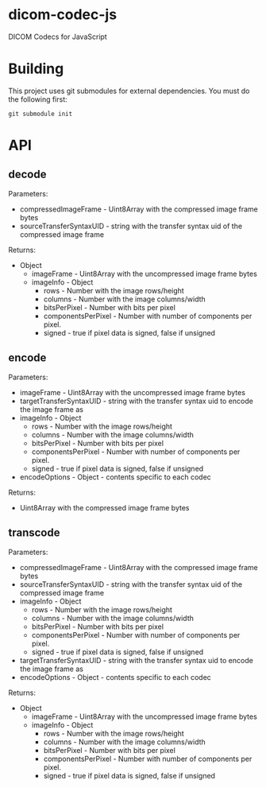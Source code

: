 # dicom-codec-js
DICOM Codecs for JavaScript

# Building

This project uses git submodules for external dependencies.  You must do the following first:

```
git submodule init
```

# API

## decode

Parameters:
- compressedImageFrame - Uint8Array with the compressed image frame bytes
- sourceTransferSyntaxUID - string with the transfer syntax uid of the compressed image frame

Returns:
- Object
    - imageFrame - Uint8Array with the uncompressed image frame bytes
    - imageInfo - Object
        - rows - Number with the image rows/height
        - columns - Number with the image columns/width
        - bitsPerPixel - Number with bits per pixel
        - componentsPerPixel - Number with number of components per pixel. 
        - signed - true if pixel data is signed, false if unsigned

## encode

Parameters:
- imageFrame - Uint8Array with the uncompressed image frame bytes
- targetTransferSyntaxUID - string with the transfer syntax uid to encode the image frame as
- imageInfo - Object
    - rows - Number with the image rows/height
    - columns - Number with the image columns/width
    - bitsPerPixel - Number with bits per pixel
    - componentsPerPixel - Number with number of components per pixel. 
    - signed - true if pixel data is signed, false if unsigned
- encodeOptions - Object - contents specific to each codec

Returns:
- Uint8Array with the compressed image frame bytes

## transcode

Parameters:
- compressedImageFrame - Uint8Array with the compressed image frame bytes
- sourceTransferSyntaxUID - string with the transfer syntax uid of the compressed image frame
- imageInfo - Object
    - rows - Number with the image rows/height
    - columns - Number with the image columns/width
    - bitsPerPixel - Number with bits per pixel
    - componentsPerPixel - Number with number of components per pixel. 
    - signed - true if pixel data is signed, false if unsigned
- targetTransferSyntaxUID - string with the transfer syntax uid to encode the image frame as
- encodeOptions - Object - contents specific to each codec

Returns:
- Object
    - imageFrame - Uint8Array with the uncompressed image frame bytes
    - imageInfo - Object
        - rows - Number with the image rows/height
        - columns - Number with the image columns/width
        - bitsPerPixel - Number with bits per pixel
        - componentsPerPixel - Number with number of components per pixel. 
        - signed - true if pixel data is signed, false if unsigned
